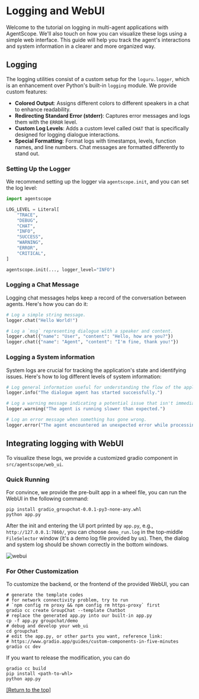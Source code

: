 # Logging and WebUI

Welcome to the tutorial on logging in multi-agent applications with AgentScope. We'll also touch on how you can visualize these logs using a simple web interface. This guide will help you track the agent's interactions and system information in a clearer and more organized way.

## Logging

The logging utilities consist of a custom setup for the `loguru.logger`, which is an enhancement over Python's built-in `logging` module. We provide custom features:

- **Colored Output**: Assigns different colors to different speakers in a chat to enhance readability.
- **Redirecting Standard Error (stderr)**: Captures error messages and logs them with the `ERROR` level.
- **Custom Log Levels**: Adds a custom level called `CHAT` that is specifically designed for logging dialogue interactions.
- **Special Formatting**: Format logs with timestamps, levels, function names, and line numbers. Chat messages are formatted differently to stand out.

### Setting Up the Logger

We recommend setting up the logger via `agentscope.init`, and you can set the log level:

```python
import agentscope

LOG_LEVEL = Literal[
    "TRACE",
    "DEBUG",
	"CHAT",
    "INFO",
    "SUCCESS",
    "WARNING",
    "ERROR",
    "CRITICAL",
]

agentscope.init(..., logger_level="INFO")
```

### Logging a Chat Message

Logging chat messages helps keep a record of the conversation between agents. Here's how you can do it:

```python
# Log a simple string message.
logger.chat("Hello World!")

# Log a `msg` representing dialogue with a speaker and content.
logger.chat({"name": "User", "content": "Hello, how are you?"})
logger.chat({"name": "Agent", "content": "I'm fine, thank you!"})
```

### Logging a System information

System logs are crucial for tracking the application's state and identifying issues. Here's how to log different levels of system information:

```python
# Log general information useful for understanding the flow of the application.
logger.info("The dialogue agent has started successfully.")

# Log a warning message indicating a potential issue that isn't immediately problematic.
logger.warning("The agent is running slower than expected.")

# Log an error message when something has gone wrong.
logger.error("The agent encountered an unexpected error while processing a request.")
```

## Integrating logging with WebUI

To visualize these logs, we provide a customized gradio component in `src/agentscope/web_ui`.

### Quick Running
For convince, we provide the pre-built app in a wheel file, you can run the WebUI in the following command:
```shell
pip install gradio_groupchat-0.0.1-py3-none-any.whl
python app.py
```
After the init and entering the UI port printed by `app.py`, e.g., `http://127.0.0.1:7860/`, you can choose `demo_run.log` in the top-middle `FileSelector` window (it's a demo log file provided by us). Then, the dialog and system log should be shown correctly in the bottom windows.

![webui](https://img.alicdn.com/imgextra/i2/O1CN01hSaFue1EdL2yCEznc_!!6000000000374-2-tps-3066-1808.png)

### For Other Customization
To customize the backend, or the frontend of the provided WebUI, you can
```shell
# generate the template codes
# for network connectivity problem, try to run
# `npm config rm proxy && npm config rm https-proxy` first
gradio cc create GroupChat --template Chatbot
# replace the generated app.py into our built-in app.py
cp -f app.py groupchat/demo
# debug and develop your web_ui
cd groupchat
# edit the app.py, or other parts you want, reference link:
# https://www.gradio.app/guides/custom-components-in-five-minutes
gradio cc dev
```

If you want to release the modification, you can do
```shell
gradio cc build
pip install <path-to-whl>
python app.py
```



[[Return to the top]](#logging-and-webui)